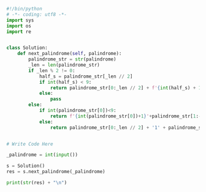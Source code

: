 
<BlogInfo id="1261" title="42.回文数" author="白日梦想猿" pv=0 read_times=0 pre_cost_time="0分42秒" category="leetcode" tag_list="['leetcode']" create_time="2022.03.18 15:19:06" update_time="2022.03.18 15:33:32" />

```python
#!/bin/python
# -*- coding: utf8 -*-
import sys
import os
import re


class Solution:
    def next_palindrome(self, palindrome):
        palindrome_str = str(palindrome)
        _len = len(palindrome_str)
        if _len % 2 != 0:
            half_s = palindrome_str[_len // 2]
            if int(half_s) < 9:
                return palindrome_str[0:_len // 2] + f'{int(half_s) + 1}' + palindrome_str[_len // 2 + 1:]
            else:
                pass
        else:
            if int(palindrome_str[0])<9:
                return f'{int(palindrome_str[0])+1}'+palindrome_str[1:-1]+f'{int(palindrome_str[0])+1}'
            else:
                return palindrome_str[0:_len // 2] + '1' + palindrome_str[_len //2:]


# Write Code Here

_palindrome = int(input())

s = Solution()
res = s.next_palindrome(_palindrome)

print(str(res) + "\n")

```
